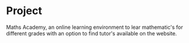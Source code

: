 # Project
Maths Academy, an online learning environment to lear mathematic's for different grades with an option to find tutor's available on the website.
